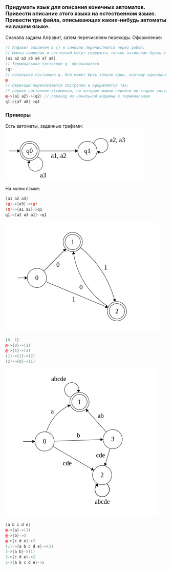 ### Придумать язык для описания конечных автоматов. Привести описание этого языка на естественном языке. Привести три файла, описывающих какие-нибудь автоматы на вашем языке.

Сначала задаем Алфавит, затем перечисляем переходы. Оформление:
```cpp
// Алфавит заключен в {} и символы перечисляются через робел. 
// Имена символов и состояний могут содержать только латинские буквы и цифры
{a1 a2 a3 a5 a6 a7 a8}
// Терминальное состояние q  обозначается
(q)
// начальное состояние q. Оно может быть только одно, поэтому однозначно сопоставим ему символ
@
// Переходы перечисляются построчно и оформляются так:
/* первое состояние->(символы, по которым можно перейти во второе состояние, перечисление пробел)-> второе состояние */
@->{a1 a2}->(q2) // переход из начальной вершины в терминальную
q1->{a7 a8}->q1
```
### Примеры
Есть автоматы, заданные графами:
![Screenshot](task41.png)

На моем языке:
```cpp
{a1 a2 a3}
(@)->{a3}->(@)
(@)->{a1 a2}->q1
q1->{a2 a3 a1}->q1
```

![Screenshot](task42.png)
```cpp
{0, 1}
@->{0}->(1)
@->{1}->(2)
(1)->{1}->(2)
(2)->{0}->(1)
```

![Screenshot](task43.png)
```cpp
{a b c d e}
@->{a}->(1)
@->{b}->3
@->{c d e}->2
(1)->{a b c d e}->(1)
3->{a b}->(1)
3->{c d e}->2
2->{a b c d e}->2

